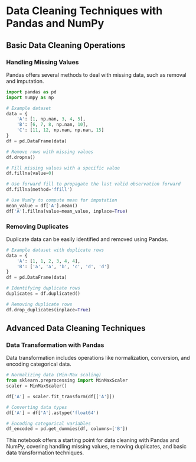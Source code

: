 
# Data Cleaning Techniques with Pandas and NumPy

## Basic Data Cleaning Operations

### Handling Missing Values

Pandas offers several methods to deal with missing data, such as removal and imputation.

```python
import pandas as pd
import numpy as np

# Example dataset
data = {
    'A': [1, np.nan, 3, 4, 5],
    'B': [6, 7, 8, np.nan, 10],
    'C': [11, 12, np.nan, np.nan, 15]
}
df = pd.DataFrame(data)

# Remove rows with missing values
df.dropna()

# Fill missing values with a specific value
df.fillna(value=0)

# Use forward fill to propagate the last valid observation forward
df.fillna(method='ffill')

# Use NumPy to compute mean for imputation
mean_value = df['A'].mean()
df['A'].fillna(value=mean_value, inplace=True)
```

### Removing Duplicates

Duplicate data can be easily identified and removed using Pandas.

```python
# Example dataset with duplicate rows
data = {
    'A': [1, 1, 2, 3, 4, 4],
    'B': ['a', 'a', 'b', 'c', 'd', 'd']
}
df = pd.DataFrame(data)

# Identifying duplicate rows
duplicates = df.duplicated()

# Removing duplicate rows
df.drop_duplicates(inplace=True)
```

## Advanced Data Cleaning Techniques

### Data Transformation with Pandas

Data transformation includes operations like normalization, conversion, and encoding categorical data.

```python
# Normalizing data (Min-Max scaling)
from sklearn.preprocessing import MinMaxScaler
scaler = MinMaxScaler()

df['A'] = scaler.fit_transform(df[['A']])

# Converting data types
df['A'] = df['A'].astype('float64')

# Encoding categorical variables
df_encoded = pd.get_dummies(df, columns=['B'])
```

This notebook offers a starting point for data cleaning with Pandas and NumPy, covering handling missing values, removing duplicates, and basic data transformation techniques.
